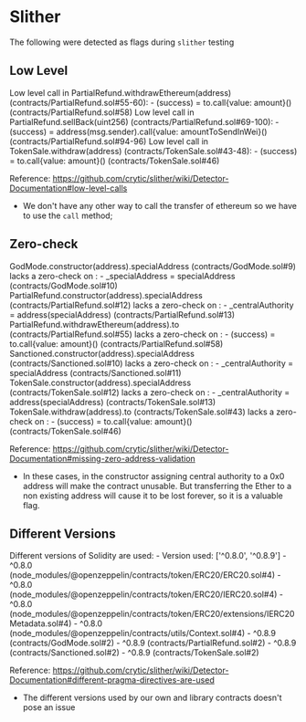 # Slither

The following were detected as flags during `slither` testing

## Low Level

Low level call in PartialRefund.withdrawEthereum(address) (contracts/PartialRefund.sol#55-60):
        - (success) = to.call{value: amount}() (contracts/PartialRefund.sol#58)
Low level call in PartialRefund.sellBack(uint256) (contracts/PartialRefund.sol#69-100):
        - (success) = address(msg.sender).call{value: amountToSendInWei}() (contracts/PartialRefund.sol#94-96)
Low level call in TokenSale.withdraw(address) (contracts/TokenSale.sol#43-48):
        - (success) = to.call{value: amount}() (contracts/TokenSale.sol#46)

Reference: https://github.com/crytic/slither/wiki/Detector-Documentation#low-level-calls

* We don't have any other way to call the transfer of ethereum so we have to use the `call` method;

## Zero-check

GodMode.constructor(address).specialAddress (contracts/GodMode.sol#9) lacks a zero-check on :
                - _specialAddress = specialAddress (contracts/GodMode.sol#10)
PartialRefund.constructor(address).specialAddress (contracts/PartialRefund.sol#12) lacks a zero-check on :
                - _centralAuthority = address(specialAddress) (contracts/PartialRefund.sol#13)
PartialRefund.withdrawEthereum(address).to (contracts/PartialRefund.sol#55) lacks a zero-check on :
                - (success) = to.call{value: amount}() (contracts/PartialRefund.sol#58)
Sanctioned.constructor(address).specialAddress (contracts/Sanctioned.sol#10) lacks a zero-check on :
                - _centralAuthority = specialAddress (contracts/Sanctioned.sol#11)
TokenSale.constructor(address).specialAddress (contracts/TokenSale.sol#12) lacks a zero-check on :
                - _centralAuthority = address(specialAddress) (contracts/TokenSale.sol#13)
TokenSale.withdraw(address).to (contracts/TokenSale.sol#43) lacks a zero-check on :
                - (success) = to.call{value: amount}() (contracts/TokenSale.sol#46)

Reference: https://github.com/crytic/slither/wiki/Detector-Documentation#missing-zero-address-validation

* In these cases, in the constructor assigning central authority to a 0x0 address will make the contract unusable. But transferring the Ether to a non existing address will cause it to be lost forever, so it is a valuable flag.

## Different Versions

Different versions of Solidity are used:
        - Version used: ['^0.8.0', '^0.8.9']
        - ^0.8.0 (node_modules/@openzeppelin/contracts/token/ERC20/ERC20.sol#4)
        - ^0.8.0 (node_modules/@openzeppelin/contracts/token/ERC20/IERC20.sol#4)
        - ^0.8.0 (node_modules/@openzeppelin/contracts/token/ERC20/extensions/IERC20Metadata.sol#4)
        - ^0.8.0 (node_modules/@openzeppelin/contracts/utils/Context.sol#4)
        - ^0.8.9 (contracts/GodMode.sol#2)
        - ^0.8.9 (contracts/PartialRefund.sol#2)
        - ^0.8.9 (contracts/Sanctioned.sol#2)
        - ^0.8.9 (contracts/TokenSale.sol#2)

Reference: https://github.com/crytic/slither/wiki/Detector-Documentation#different-pragma-directives-are-used

* The different versions used by our own and library contracts doesn't pose an issue

